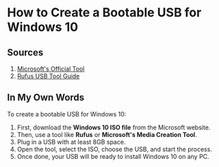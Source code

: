 
# How to Create a Bootable USB for Windows 10

## Sources
1. [Microsoft's Official Tool](https://www.microsoft.com/software-download/windows10)
2. [Rufus USB Tool Guide](https://rufus.ie/en/)

## In My Own Words

To create a bootable USB for Windows 10:

1. First, download the **Windows 10 ISO file** from the Microsoft website.
2. Then, use a tool like **Rufus** or **Microsoft's Media Creation Tool**.
3. Plug in a USB with at least 8GB space.
4. Open the tool, select the ISO, choose the USB, and start the process.
5. Once done, your USB will be ready to install Windows 10 on any PC.
